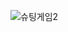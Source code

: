
![슈팅게임2](https://github.com/GEUMAIN/C-Sharp/assets/128437656/50e9f827-2786-4045-bae8-2b73d650fff1)
